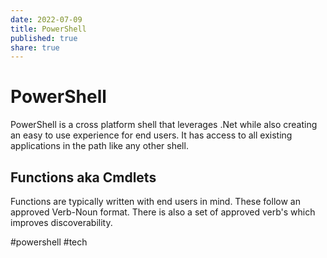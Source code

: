 ```yaml
---
date: 2022-07-09
title: PowerShell
published: true
share: true
---
```


# PowerShell
PowerShell is a cross platform shell that leverages .Net while also creating an easy to use experience for end users. It has access to all existing applications in the path like any other shell.

## Functions aka Cmdlets
Functions are typically written with end users in mind. These follow an approved Verb-Noun format. There is also a set of approved verb's which improves discoverability.

#powershell #tech